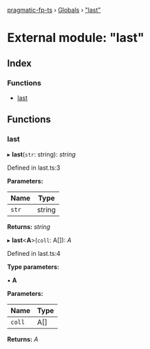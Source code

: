 [pragmatic-fp-ts](../README.md) › [Globals](../globals.md) › ["last"](_last_.md)

# External module: "last"

## Index

### Functions

* [last](_last_.md#last)

## Functions

###  last

▸ **last**(`str`: string): *string*

Defined in last.ts:3

**Parameters:**

Name | Type |
------ | ------ |
`str` | string |

**Returns:** *string*

▸ **last**<**A**>(`coll`: A[]): *A*

Defined in last.ts:4

**Type parameters:**

▪ **A**

**Parameters:**

Name | Type |
------ | ------ |
`coll` | A[] |

**Returns:** *A*
